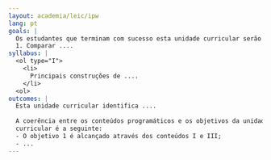 ```yaml
---
layout: academia/leic/ipw
lang: pt
goals: |
  Os estudantes que terminam com sucesso esta unidade curricular serão capazes de: 
  1. Comparar ....
syllabus: |
  <ol type="I">
    <li>
      Principais construções de ....
    </li>
  <ol>
outcomes: |
  Esta unidade curricular identifica ....
  
  A coerência entre os conteúdos programáticos e os objetivos da unidade
  curricular é a seguinte:
  - O objetivo 1 é alcançado através dos conteúdos I e III;
  - ...
---
```

